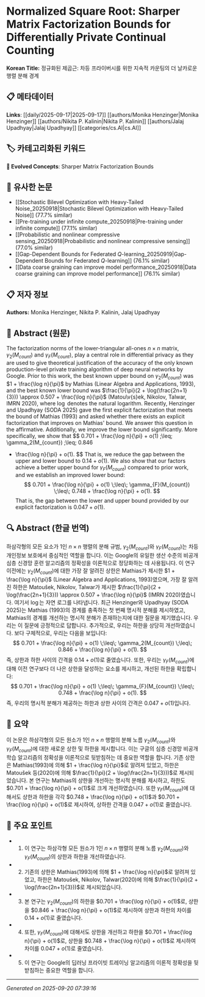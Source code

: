 # Normalized Square Root: Sharper Matrix Factorization Bounds for Differentially Private Continual Counting

**Korean Title:** 정규화된 제곱근: 차등 프라이버시를 위한 지속적 카운팅의 더 날카로운 행렬 분해 경계

## 📋 메타데이터

**Links**: [[daily/2025-09-17|2025-09-17]] [[authors/Monika Henzinger|Monika Henzinger]] [[authors/Nikita P. Kalinin|Nikita P. Kalinin]] [[authors/Jalaj Upadhyay|Jalaj Upadhyay]] [[categories/cs.AI|cs.AI]]

## 🏷️ 카테고리화된 키워드
**🚀 Evolved Concepts**: Sharper Matrix Factorization Bounds

## 🔗 유사한 논문
- [[Stochastic Bilevel Optimization with Heavy-Tailed Noise_20250918|Stochastic Bilevel Optimization with Heavy-Tailed Noise]] (77.7% similar)
- [[Pre-training under infinite compute_20250918|Pre-training under infinite compute]] (77.1% similar)
- [[Probabilistic and nonlinear compressive sensing_20250918|Probabilistic and nonlinear compressive sensing]] (77.0% similar)
- [[Gap-Dependent Bounds for Federated $Q$-learning_20250919|Gap-Dependent Bounds for Federated $Q$-learning]] (76.1% similar)
- [[Data coarse graining can improve model performance_20250918|Data coarse graining can improve model performance]] (76.1% similar)

## 📋 저자 정보

**Authors:** Monika Henzinger, Nikita P. Kalinin, Jalaj Upadhyay

## 📄 Abstract (원문)

The factorization norms of the lower-triangular all-ones $n \times n$ matrix,
$\gamma_2(M_{count})$ and $\gamma_{F}(M_{count})$, play a central role in
differential privacy as they are used to give theoretical justification of the
accuracy of the only known production-level private training algorithm of deep
neural networks by Google. Prior to this work, the best known upper bound on
$\gamma_2(M_{count})$ was $1 + \frac{\log n}{\pi}$ by Mathias (Linear Algebra
and Applications, 1993), and the best known lower bound was $\frac{1}{\pi}(2 +
\log(\frac{2n+1}{3})) \approx 0.507 + \frac{\log n}{\pi}$ (Matou\v{s}ek,
Nikolov, Talwar, IMRN 2020), where $\log$ denotes the natural logarithm.
Recently, Henzinger and Upadhyay (SODA 2025) gave the first explicit
factorization that meets the bound of Mathias (1993) and asked whether there
exists an explicit factorization that improves on Mathias' bound. We answer
this question in the affirmative. Additionally, we improve the lower bound
significantly. More specifically, we show that $$
  0.701 + \frac{\log n}{\pi} + o(1) \;\leq\; \gamma_2(M_{count}) \;\leq\; 0.846
+ \frac{\log n}{\pi} + o(1). $$ That is, we reduce the gap between the upper
and lower bound to $0.14 + o(1)$.
  We also show that our factors achieve a better upper bound for
$\gamma_{F}(M_{count})$ compared to prior work, and we establish an improved
lower bound: $$
  0.701 + \frac{\log n}{\pi} + o(1) \;\leq\; \gamma_{F}(M_{count}) \;\leq\;
0.748 + \frac{\log n}{\pi} + o(1). $$ That is, the gap between the lower and
upper bound provided by our explicit factorization is $0.047 + o(1)$.

## 🔍 Abstract (한글 번역)

하삼각형의 모든 요소가 1인 $n \times n$ 행렬의 분해 규범, $\gamma_2(M_{count})$와 $\gamma_{F}(M_{count})$는 차등 개인정보 보호에서 중심적인 역할을 합니다. 이는 Google의 유일한 생산 수준의 비공개 심층 신경망 훈련 알고리즘의 정확성을 이론적으로 정당화하는 데 사용됩니다. 이 연구 이전에는 $\gamma_2(M_{count})$에 대한 가장 잘 알려진 상한은 Mathias가 제시한 $1 + \frac{\log n}{\pi}$ (Linear Algebra and Applications, 1993)였으며, 가장 잘 알려진 하한은 Matoušek, Nikolov, Talwar가 제시한 $\frac{1}{\pi}(2 + \log(\frac{2n+1}{3})) \approx 0.507 + \frac{\log n}{\pi}$ (IMRN 2020)였습니다. 여기서 $\log$는 자연 로그를 나타냅니다. 최근 Henzinger와 Upadhyay (SODA 2025)는 Mathias (1993)의 경계를 충족하는 첫 번째 명시적 분해를 제시하였고, Mathias의 경계를 개선하는 명시적 분해가 존재하는지에 대한 질문을 제기했습니다. 우리는 이 질문에 긍정적으로 답합니다. 추가적으로, 우리는 하한을 상당히 개선하였습니다. 보다 구체적으로, 우리는 다음을 보입니다: $$ 0.701 + \frac{\log n}{\pi} + o(1) \;\leq\; \gamma_2(M_{count}) \;\leq\; 0.846 + \frac{\log n}{\pi} + o(1). $$ 즉, 상한과 하한 사이의 간격을 $0.14 + o(1)$로 줄였습니다. 또한, 우리는 $\gamma_{F}(M_{count})$에 대해 이전 연구보다 더 나은 상한을 달성하는 요소를 제시하고, 개선된 하한을 확립합니다: $$ 0.701 + \frac{\log n}{\pi} + o(1) \;\leq\; \gamma_{F}(M_{count}) \;\leq\; 0.748 + \frac{\log n}{\pi} + o(1). $$ 즉, 우리의 명시적 분해가 제공하는 하한과 상한 사이의 간격은 $0.047 + o(1)$입니다.

## 📝 요약

이 논문은 하삼각형의 모든 원소가 1인 $n \times n$ 행렬의 분해 노름 $\gamma_2(M_{count})$와 $\gamma_{F}(M_{count})$에 대한 새로운 상한 및 하한을 제시합니다. 이는 구글의 심층 신경망 비공개 학습 알고리즘의 정확성을 이론적으로 뒷받침하는 데 중요한 역할을 합니다. 기존 상한은 Mathias(1993)에 의해 $1 + \frac{\log n}{\pi}$로 알려져 있었고, 하한은 Matoušek 등(2020)에 의해 $\frac{1}{\pi}(2 + \log(\frac{2n+1}{3}))$로 제시되었습니다. 본 연구는 Mathias의 상한을 개선하는 명시적 분해를 제시하고, 하한도 $0.701 + \frac{\log n}{\pi} + o(1)$로 크게 개선하였습니다. 또한 $\gamma_{F}(M_{count})$에 대해서도 상한과 하한을 각각 $0.748 + \frac{\log n}{\pi} + o(1)$과 $0.701 + \frac{\log n}{\pi} + o(1)$로 제시하여, 상하한 간격을 $0.047 + o(1)$로 줄였습니다.

## 🎯 주요 포인트

- 1. 이 연구는 하삼각형 모든 원소가 1인 $n \times n$ 행렬의 분해 노름 $\gamma_2(M_{count})$와 $\gamma_{F}(M_{count})$의 상한과 하한을 개선하였습니다.

- 2. 기존의 상한은 Mathias(1993)에 의해 $1 + \frac{\log n}{\pi}$로 알려져 있었고, 하한은 Matoušek, Nikolov, Talwar(2020)에 의해 $\frac{1}{\pi}(2 + \log(\frac{2n+1}{3}))$로 제시되었습니다.

- 3. 본 연구는 $\gamma_2(M_{count})$의 하한을 $0.701 + \frac{\log n}{\pi} + o(1)$로, 상한을 $0.846 + \frac{\log n}{\pi} + o(1)$로 제시하여 상한과 하한의 차이를 $0.14 + o(1)$로 줄였습니다.

- 4. 또한, $\gamma_{F}(M_{count})$에 대해서도 상한을 개선하고 하한을 $0.701 + \frac{\log n}{\pi} + o(1)$로, 상한을 $0.748 + \frac{\log n}{\pi} + o(1)$로 제시하여 차이를 $0.047 + o(1)$로 줄였습니다.

- 5. 이 연구는 Google의 딥러닝 프라이빗 트레이닝 알고리즘의 이론적 정확성을 뒷받침하는 중요한 역할을 합니다.

---

*Generated on 2025-09-20 07:39:16*